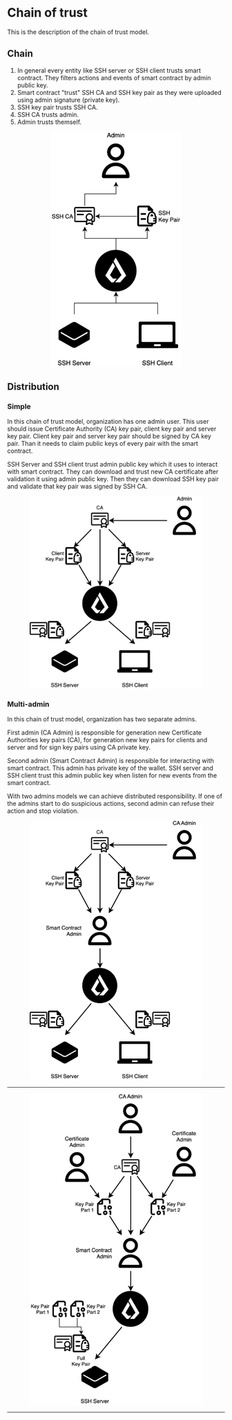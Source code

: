 # Chain of trust

This is the description of the chain of trust model.

## Chain

1. In general every entity like SSH server or SSH client trusts smart contract. They filters actions and events of smart contract by admin public key.
2. Smart contract "trust" SSH CA and SSH key pair as they were uploaded using admin signature (private key).
3. SSH key pair trusts SSH CA.
4. SSH CA trusts admin.
5. Admin trusts themself.

<p align="center">
  <img src="./images/chain_of_trust_general.png" alt="general" width="300"/>
</p>

## Distribution

### Simple

In this chain of trust model, organization has one admin user. This user should issue Certificate Authority (CA) key pair, client key pair and server key pair. Client key pair and server key pair should be signed by CA key pair. Than it needs to claim public keys of every pair with the smart contract.

SSH Server and SSH client trust admin public key which it uses to interact with smart contract. They can download and trust new CA certificate after validation it using admin public key. Then they can download SSH key pair and validate that key pair was signed by SSH CA.

<p align="center">
  <img src="./images/chain_of_trust_simple.png" alt="general" width="400"/>
</p>

### Multi-admin

In this chain of trust model, organization has two separate admins.

First admin (CA Admin) is responsible for generation new Certificate Authorities key pairs (CA), for generation new key pairs for clients and server and for sign key pairs using CA private key.

Second admin (Smart Contract Admin) is responsible for interacting with smart contract. This admin has private key of the wallet. SSH server and SSH client trust this admin public key when listen for new events from the smart contract.

With two admins models we can achieve distributed responsibility. If one of the admins start to do suspicious actions, second admin can refuse their action and stop violation.

<p align="center">
  <img src="./images/chain_of_trust_multi_admin.png" alt="general" width="400"/>
</p>

---

<p align="center">
  <img src="./images/chain_of_trust_multisig.png" alt="general" width="400"/>
</p>

---
